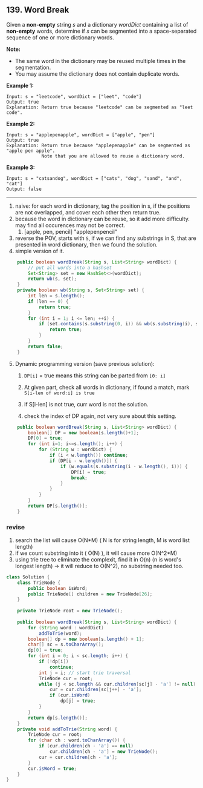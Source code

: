 ## 139. Word Break

Given a **non-empty** string *s* and a dictionary *wordDict* containing a list of **non-empty** words, determine if *s* can be segmented into a space-separated sequence of one or more dictionary words.

**Note:**

- The same word in the dictionary may be reused multiple times in the segmentation.
- You may assume the dictionary does not contain duplicate words.

**Example 1:**

```
Input: s = "leetcode", wordDict = ["leet", "code"]
Output: true
Explanation: Return true because "leetcode" can be segmented as "leet code".
```

**Example 2:**

```
Input: s = "applepenapple", wordDict = ["apple", "pen"]
Output: true
Explanation: Return true because "applepenapple" can be segmented as "apple pen apple".
             Note that you are allowed to reuse a dictionary word.
```

**Example 3:**

```
Input: s = "catsandog", wordDict = ["cats", "dog", "sand", "and", "cat"]
Output: false
```

---

1. naive: for each word in dictionary, tag the position in s, if the positions are not overlapped, and cover each other then return true.
2. because the word in dictionary can be reuse, so it add more difficulty. may find all occurences may not be correct.
   1. [apple, pen, pencil] "applepenpencil"
3. reverse the POV, starts with `S`, if we can find any substrings in S, that are presented in word dictionary, then we found the solution.
4. simple version of it.

```java
    public boolean wordBreak(String s, List<String> wordDict) {
        // put all words into a hashset
        Set<String> set = new HashSet<>(wordDict);
        return wb(s, set);
    }
    private boolean wb(String s, Set<String> set) {
        int len = s.length();
        if (len == 0) {
            return true;
        }
        for (int i = 1; i <= len; ++i) {
            if (set.contains(s.substring(0, i)) && wb(s.substring(i), set)) {
                return true;
            }
        }
        return false;
    }
```

5. Dynamic programming version (save previous solution):

   1. `DP[i]` = true means this string can be parted from `[0: i]`

   2. At given part, check all words in dictionary, if found a match, mark `S[i-len of word:i] is true`

   3. if S[i-len] is not true, curr word is not the solution.
   4. check the index of DP again, not very sure about this setting.

```java
    public boolean wordBreak(String s, List<String> wordDict) {
        boolean[] DP = new boolean[s.length()+1];
        DP[0] = true;
        for (int i=1; i<=s.length(); i++) {
            for (String w : wordDict) {
                if (i < w.length()) continue;
                if (DP[i - w.length()]) {
                    if (w.equals(s.substring(i - w.length(), i))) {
                        DP[i] = true;
                        break;
                    }
                }
            }
        }
        return DP[s.length()];
    }
```

### revise

1. search the list will cause O(N*M) ( N is for string length, M is word list length)
2. if we count substring into it ( O(N) ), it will cause more O(N^2*M)
3. using trie tree to eliminate the complexit, find it in O(n) (n is word's longest length) -> it will reduce to O(N^2), no substring needed too.



```java
class Solution {
    class TrieNode {
        public boolean isWord;
        public TrieNode[] children = new TrieNode[26];
    }
    
    private TrieNode root = new TrieNode();
    
    public boolean wordBreak(String s, List<String> wordDict) {
        for (String word : wordDict)
            addToTrie(word);
        boolean[] dp = new boolean[s.length() + 1];
        char[] sc = s.toCharArray();
        dp[0] = true;
        for (int i = 0; i < sc.length; i++) {
            if (!dp[i])
                continue;
            int j = i; // start trie traversal
            TrieNode cur = root;
            while (j < sc.length && cur.children[sc[j] - 'a'] != null) {
                cur = cur.children[sc[j++] - 'a'];
                if (cur.isWord)
                    dp[j] = true;
            }
        }
        return dp[s.length()];
    }
    private void addToTrie(String word) {
        TrieNode cur = root;
        for (char ch : word.toCharArray()) {
            if (cur.children[ch - 'a'] == null)
                cur.children[ch - 'a'] = new TrieNode();
            cur = cur.children[ch - 'a'];
        }
        cur.isWord = true;
    }
}
```

